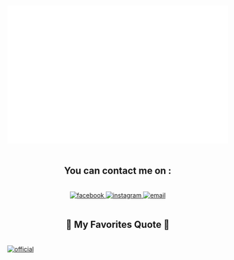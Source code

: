 <!-- Trungquandev -->
<a href="#" target="_blank">
  <img src="svg/trungquandev.svg" width="1200" alt="trungquandev-official" />
</a>

<br>

<br>

<h2 align="center">You can contact me on :</h2>
<br>
<!-- https://icons8.com -->
<div align="center">
  <a href="https://www.facebook.com/hoafngsown/" target="blank">
    <img src="https://i.pinimg.com/564x/f1/7f/bc/f17fbc48cf890a07f878a8744fbd2bbf.jpg" alt="facebook" />
  </a>

  <a href="https://www.instagram.com/hoafng.sown" target="blank">
    <img src="https://i.pinimg.com/736x/8d/29/25/8d2925e2dda6e59a21198fbdbb879c60.jpg" alt="instagram" />
  </a>
  <a href="mailto:hoangson242002@gmail.com" target="top">
    <img src="https://i.pinimg.com/564x/7c/23/4e/7c234e9938b81011e8822be29ee7577b.jpg" alt="email" />
  </a>
</div>

<br>

<h2 align="center">📑 My Favorites Quote 📑</h2>
<br>
<a href="#" target="_blank">
  <img src="svg/trungquandev-quotes.svg" width="846" height="150" alt="official" />
</a>
